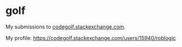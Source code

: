 # golf
My submissions to [codegolf.stackexchange.com](https://codegolf.stackexchange.com/). 

My profile: https://codegolf.stackexchange.com/users/15940/roblogic

